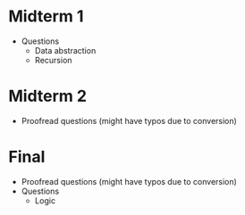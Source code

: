 Midterm 1
=========

* Questions
    * Data abstraction
    * Recursion

Midterm 2
=========

* Proofread questions (might have typos due to conversion)

Final
=====

* Proofread questions (might have typos due to conversion)
* Questions
    * Logic

